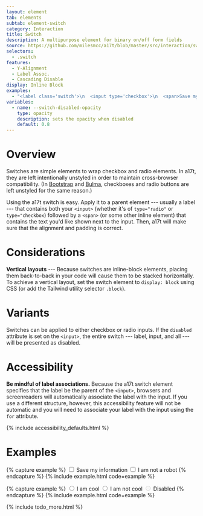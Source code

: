 ```yaml
---
layout: element
tab: elements
subtab: element-switch
category: Interaction
title: Switch
description: A multipurpose element for binary on/off form fields
source: https://github.com/milesmcc/a17t/blob/master/src/interaction/switch.js
selectors:
  - .switch
features:
  - Y-Alignment
  - Label Assoc.
  - Cascading Disable
display: Inline Block
examples:
  - "<label class='switch'>\n  <input type='checkbox'>\n  <span>Save my information</span>\n</label>"
variables:
  - name: --switch-disabled-opacity
    type: opacity
    description: sets the opacity when disabled
    default: 0.8
---
```


# Overview

Switches are simple elements to wrap checkbox and radio elements. In a17t, they are left intentionally unstyled in order to maintain cross-browser compatibility. (In [Bootstrap](https://getbootstrap.com/docs/4.4/components/forms/?#checkboxes-and-radios) and [Bulma](https://bulma.io/documentation/form/checkbox/), checkboxes and radio buttons are left unstyled for the same reason.)

Using the a17t switch is easy. Apply it to a parent element --- usually a label --- that contains both your `<input>` (whether it's of `type="radio"` or `type="checkbox`) followed by a `<span>` (or some other inline element) that contains the text you'd like shown next to the input. Then, a17t will make sure that the alignment and padding is correct.

# Considerations

**Vertical layouts** --- Because switches are inline-block elements, placing them back-to-back in your code will cause them to be stacked horizontally. To achieve a vertical layout, set the switch element to `display: block` using CSS (or add the Tailwind utility selector `.block`).

# Variants

Switches can be applied to either checkbox or radio inputs. If the `disabled` attribute is set on the `<input>`, the entire switch --- label, input, and all --- will be presented as disabled.

# Accessibility

**Be mindful of label associations.** Because the a17t switch element specifies that the label be the parent of the `<input>`, browsers and screenreaders will automatically associate the label with the input. If you use a different structure, however, this accessibility feature will not be automatic and you will need to associate your label with the input using the `for` attribute.

{% include accessibility_defaults.html %}

# Examples

{% capture example %}
<label class="switch block">
  <input type="checkbox">
  <span>Save my information</span>
</label>
<label class="switch block">
  <input type="checkbox">
  <span>I am not a robot</span>
</label>
{% endcapture %}
{% include example.html code=example %}

{% capture example %}
<label class="switch">
  <input type="radio" name="rad">
  <span>I am cool</span>
</label>
<label class="switch">
  <input type="radio" name="rad">
  <span>I am not cool</span>
</label>
<label class="switch">
  <input type="radio" name="rad" disabled>
  <span>Disabled</span>
</label>
{% endcapture %}
{% include example.html code=example %}

{% include todo_more.html %}
